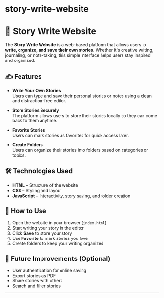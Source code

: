 # story-write-website
# 📖 Story Write Website

The **Story Write Website** is a web-based platform that allows users to **write, organize, and save their own stories**. Whether it's creative writing, journaling, or note-taking, this simple interface helps users stay inspired and organized.

## ✍️ Features

- **Write Your Own Stories**  
  Users can type and save their personal stories or notes using a clean and distraction-free editor.

- **Store Stories Securely**  
  The platform allows users to store their stories locally so they can come back to them anytime.

- **Favorite Stories**  
  Users can mark stories as favorites for quick access later.

- **Create Folders**  
  Users can organize their stories into folders based on categories or topics.

## 🛠️ Technologies Used

- **HTML** – Structure of the website  
- **CSS** – Styling and layout  
- **JavaScript** – Interactivity, story saving, and folder creation

## 🚀 How to Use

1. Open the website in your browser (`index.html`)
2. Start writing your story in the editor
3. Click **Save** to store your story
4. Use **Favorite** to mark stories you love
5. Create folders to keep your writing organized

## 🎯 Future Improvements (Optional)

- User authentication for online saving
- Export stories as PDF
- Share stories with others
- Search and filter stories

---

